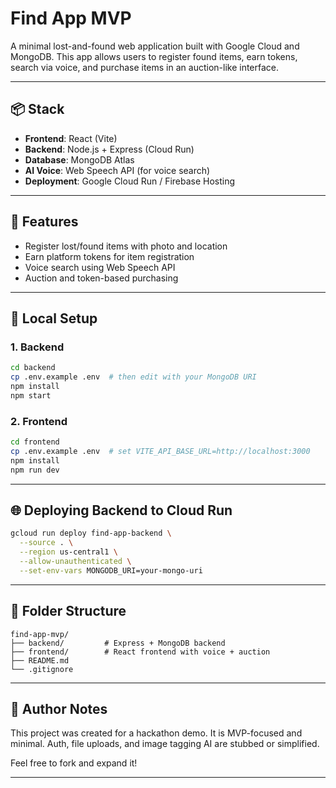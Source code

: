 
# Find App MVP

A minimal lost-and-found web application built with Google Cloud and MongoDB. This app allows users to register found items, earn tokens, search via voice, and purchase items in an auction-like interface.

---

## 📦 Stack
- **Frontend**: React (Vite)
- **Backend**: Node.js + Express (Cloud Run)
- **Database**: MongoDB Atlas
- **AI Voice**: Web Speech API (for voice search)
- **Deployment**: Google Cloud Run / Firebase Hosting

---

## 🚀 Features
- Register lost/found items with photo and location
- Earn platform tokens for item registration
- Voice search using Web Speech API
- Auction and token-based purchasing

---

## 🧪 Local Setup

### 1. Backend
```bash
cd backend
cp .env.example .env  # then edit with your MongoDB URI
npm install
npm start
```

### 2. Frontend
```bash
cd frontend
cp .env.example .env  # set VITE_API_BASE_URL=http://localhost:3000
npm install
npm run dev
```

---

## 🌐 Deploying Backend to Cloud Run
```bash
gcloud run deploy find-app-backend \
  --source . \
  --region us-central1 \
  --allow-unauthenticated \
  --set-env-vars MONGODB_URI=your-mongo-uri
```

---

## 📁 Folder Structure
```
find-app-mvp/
├── backend/         # Express + MongoDB backend
├── frontend/        # React frontend with voice + auction
├── README.md
└── .gitignore
```

---

## 🧠 Author Notes
This project was created for a hackathon demo. It is MVP-focused and minimal. Auth, file uploads, and image tagging AI are stubbed or simplified.

Feel free to fork and expand it!

---